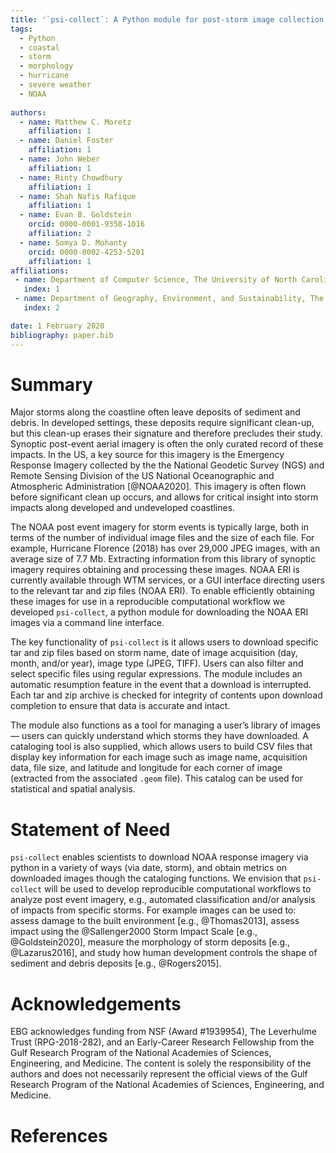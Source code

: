 ```yaml
---
title: '`psi-collect`: A Python module for post-storm image collection and cataloging'
tags:
  - Python
  - coastal
  - storm 
  - morphology
  - hurricane
  - severe weather
  - NOAA
  
authors:
  - name: Matthew C. Moretz
    affiliation: 1
  - name: Daniel Foster
    affiliation: 1
  - name: John Weber
    affiliation: 1
  - name: Rinty Chowdhury
    affiliation: 1
  - name: Shah Nafis Rafique
    affiliation: 1
  - name: Evan B. Goldstein
    orcid: 0000-0001-9358-1016
    affiliation: 2
  - name: Somya D. Mohanty
    orcid: 0000-0002-4253-5201
    affiliation: 1
affiliations:
 - name: Department of Computer Science, The University of North Carolina at Greensboro
   index: 1
 - name: Department of Geography, Environment, and Sustainability, The University of North Carolina at Greensboro
   index: 2

date: 1 February 2020
bibliography: paper.bib
---
```


# Summary
 
Major storms along the coastline often leave deposits of sediment and debris. In developed settings, these deposits
require significant clean-up, but this clean-up erases their signature and therefore precludes their study. Synoptic
post-event aerial imagery is often the only curated record of these impacts. In the US, a key source for this imagery is
the Emergency Response Imagery collected by the the National Geodetic Survey (NGS) and Remote Sensing Division of the US
National Oceanographic and Atmospheric Administration [@NOAA2020]. This imagery is often flown before significant
clean up occurs, and allows for critical insight into storm impacts along developed and undeveloped coastlines. 

The NOAA post event imagery for storm events is typically large, both in terms of the number of individual image files
and the size of each file. For example, Hurricane Florence (2018) has over 29,000 JPEG images, with an average size of
7.7 Mb. Extracting information from this library of synoptic imagery requires obtaining and processing these images.
NOAA ERI is currently available through WTM services, or a GUI interface directing users to the relevant tar and zip
files (NOAA ERI). To enable efficiently obtaining these images for use in a reproducible computational workflow we
developed `psi-collect`, a python module for downloading the NOAA ERI images via a command line interface. 

The key functionality of `psi-collect` is it allows users to download specific tar and zip files based on storm name,
date of image acquisition (day, month, and/or year), image type (JPEG, TIFF). Users can also filter and select specific 
files using regular expressions. The module includes an automatic resumption feature in the event that a download 
is interrupted. Each tar and zip archive is checked for integrity of contents upon download completion to ensure that 
data is accurate and intact.

The module also functions as a tool for managing a user’s library of images — users can quickly understand which storms
they have downloaded. A cataloging tool is also supplied, which allows users to build CSV files that display key
information for each image such as image name, acquisition data, file size, and latitude and longitude for each corner
of image (extracted from the associated `.geom` file). This catalog can be used for statistical and spatial analysis. 
  
# Statement of Need

`psi-collect` enables scientists to download NOAA response imagery via python in a variety of ways (via date, storm),
and obtain metrics on downloaded images though the cataloging functions. We envision that `psi-collect` will be used to
develop reproducible computational workflows to analyze post event imagery, e.g., automated classification and/or
analysis of impacts from specific storms. For example images can be used to: assess damage to the built environment
[e.g., @Thomas2013], assess impact using the @Sallenger2000 Storm Impact Scale [e.g., @Goldstein2020], measure the
morphology of storm deposits [e.g., @Lazarus2016], and study how human development controls the shape of sediment and
debris deposits [e.g., @Rogers2015].

# Acknowledgements

EBG acknowledges funding from NSF (Award #1939954), The Leverhulme Trust (RPG-2018-282), and an Early-Career Research
Fellowship from the Gulf Research Program of the National Academies of Sciences, Engineering, and Medicine. The content
is solely the responsibility of the authors and does not necessarily represent the official views of the Gulf Research
Program of the National Academies of Sciences, Engineering, and Medicine.


# References
